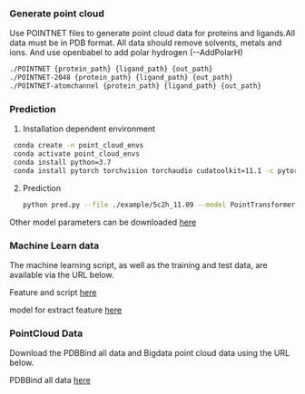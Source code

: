 



### Generate point cloud


Use POINTNET files to generate point cloud data for proteins and ligands.All data must be in PDB format. All data should remove solvents, metals and ions. And use openbabel to add polar hydrogen (--AddPolarH)

  ```sh
  ./POINTNET {protein_path} {ligand_path} {out_path}
  ./POINTNET-2048 {protein_path} {ligand_path} {out_path}
  ./POINTNET-atomchannel {protein_path} {ligand_path} {out_path}

  ```


### Prediction


1. Installation dependent environment
  ```sh
   conda create -n point_cloud_envs
   conda activate point_cloud_envs
   conda install python=3.7
   conda install pytorch torchvision torchaudio cudatoolkit=11.1 -c pytorch -c conda-forge
   ```
2. Prediction
   ```sh
   python pred.py --file ./example/5c2h_11.09 --model PointTransformer
   ```
Other model parameters can be downloaded [here](https://drive.google.com/file/d/1Sw-R0S2grtUVuGt8znFJHFaV6YP20Nsm/view?usp=sharing)


### Machine Learn data


The machine learning script, as well as the training and test data, are available via the URL below.

Feature and script  [here](https://drive.google.com/file/d/1vZVD9JJI91omPBoQ9xowwsmzaSrVDsFf/view?usp=sharing)  

model for extract feature [here](https://drive.google.com/file/d/1648W5aGGBukxh-H3_PqlbTYAl4yZaaJV/view?usp=sharing)
  

### PointCloud Data


Download the PDBBind all data and Bigdata point cloud data using the URL below.

PDBBind all data     [here](https://drive.google.com/drive/folders/1XiuaIM7f1lB_H2o46VCH4apBaxFYbGOn?usp=sharing)




